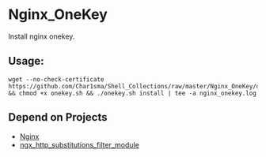 # Nginx_OneKey
Install nginx onekey.
## Usage:
```shell
wget --no-check-certificate https://github.com/Char1sma/Shell_Collections/raw/master/Nginx_OneKey/onekey.sh && chmod +x onekey.sh && ./onekey.sh install | tee -a nginx_onekey.log
```
## Depend on Projects
- [Nginx](http://nginx.org/ "Nginx")
- [ngx_http_substitutions_filter_module](https://github.com/yaoweibin/ngx_http_substitutions_filter_module "ngx_http_substitutions_filter_module")